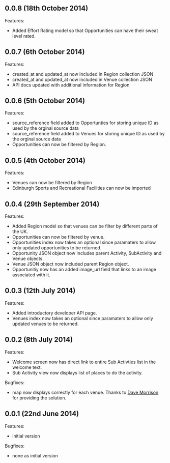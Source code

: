 ## 0.0.8 (18th October 2014)

Features:

- Added Effort Rating model so that Opportunities can have their sweat level rated.

## 0.0.7 (6th October 2014)

Features:

 - created_at and updated_at now included in Region collection JSON
 - created_at and updated_at now included in Venue collection JSON
 - API docs updated with additional information for Region

## 0.0.6 (5th October 2014)

Features:

 - source_reference field added to Opportunties for storing unique ID as used by the orginal source data
 - source_reference field added to Venues for storing unique ID as used by the orginal source data
 - Opportunities can now be filtered by Region.

## 0.0.5 (4th October 2014)

Features:

 - Venues can now be filtered by Region
 - Edinburgh Sports and Recreational Facilities can now be imported

## 0.0.4 (29th September 2014)

Features:

 - Added Region model so that venues can be filter by different parts of the UK.
 - Opportunities can now be filtered by venue.
 - Opportunities index now takes an optional since paramaters to allow only updated opportunities to be returned.
 - Opportunity JSON object now includes parent Activity, SubActivity and Venue objects.
 - Venue JSON object now included parent Region object.
 - Opportunitiy now has an added image_url field that links to an image associated with it.

## 0.0.3 (12th July 2014)

Features:

 - Added introductory developer API page.
 - Venues index now takes an optional since paramaters to allow only updated venues to be returned.

## 0.0.2 (8th July 2014)

Features:

 - Welcome screen now has direct link to entire Sub Activties list in the welcome text.
 - Sub Activity view now displays list of places to do the activity.

Bugfixes:

 - map now displays correctly for each venue. Thanks to [Dave Morrison](https://github.com/davemor) for providing the solution.

## 0.0.1 (22nd June 2014)

Features:

  - initial version

Bugfixes:

  - none as initial version


